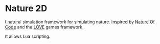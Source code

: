 # Nature 2D

I natural simulation framework for simulating nature.  Inspired by [Nature Of Code](https://natureofcode.com/) and the [LÖVE](https://love2d.org/) games framework.

It allows Lua scripting.